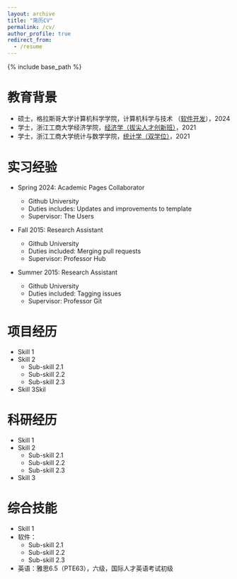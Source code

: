 ```yaml
---
layout: archive
title: "简历CV"
permalink: /cv/
author_profile: true
redirect_from:
  - /resume
---
```


{% include base_path %}

教育背景
======
* 硕士，格拉斯哥大学计算机科学学院，计算机科学与技术 （[软件开发](https://www.gla.ac.uk/postgraduate/taught/softwaredevelopment/)），2024
* 学士，浙江工商大学经济学院，[经济学（拔尖人才创新班）](https://econet.zjgsu.edu.cn/2023/1218/c2227a160361/page.htm)，2021
* 学士，浙江工商大学统计与数学学院，[统计学（双学位）](http://tjjy.zjgsu.edu.cn/class.asp?nid=15)，2021

实习经验
======
* Spring 2024: Academic Pages Collaborator
  * Github University
  * Duties includes: Updates and improvements to template
  * Supervisor: The Users

* Fall 2015: Research Assistant
  * Github University
  * Duties included: Merging pull requests
  * Supervisor: Professor Hub

* Summer 2015: Research Assistant
  * Github University
  * Duties included: Tagging issues
  * Supervisor: Professor Git
  
项目经历
======
* Skill 1
* Skill 2
  * Sub-skill 2.1
  * Sub-skill 2.2
  * Sub-skill 2.3
* Skill 3Skil

科研经历
======
* Skill 1
* Skill 2
  * Sub-skill 2.1
  * Sub-skill 2.2
  * Sub-skill 2.3
* Skill 3
  
综合技能
======
* Skill 1
* 软件：
  * Sub-skill 2.1
  * Sub-skill 2.2
  * Sub-skill 2.3
* 英语：雅思6.5（PTE63），六级，国际人才英语考试初级

